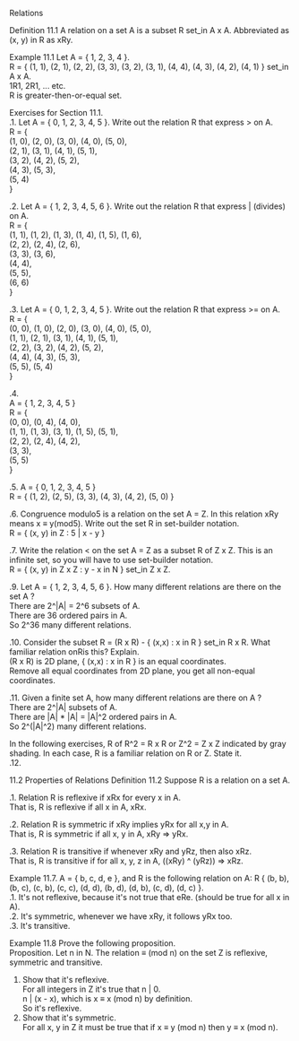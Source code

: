 Relations

Definition 11.1 A relation on a set A is a subset R set_in A x A. Abbreviated as (x, y) in R as xRy.     

Example 11.1 Let A = { 1, 2, 3, 4 }.     
R = { (1, 1), (2, 1), (2, 2), (3, 3), (3, 2), (3, 1), (4, 4), (4, 3), (4, 2), (4, 1) } set_in A x A.     
1R1, 2R1, ... etc.     
R is greater-then-or-equal set.     


Exercises for Section 11.1.     
.1. Let A = { 0, 1, 2, 3, 4, 5 }. Write out the relation R that express > on A.     
R = {     
    (1, 0), (2, 0), (3, 0), (4, 0), (5, 0),     
    (2, 1), (3, 1), (4, 1), (5, 1),     
    (3, 2), (4, 2), (5, 2),          
    (4, 3), (5, 3),               
    (5, 4)                    
}      


.2. Let A = { 1, 2, 3, 4, 5, 6 }. Write out the relation R that express | (divides) on A.     
R = {     
    (1, 1), (1, 2), (1, 3), (1, 4), (1, 5), (1, 6),      
    (2, 2), (2, 4), (2, 6),           
    (3, 3), (3, 6),                
    (4, 4),                
    (5, 5),                
    (6, 6)                
}   


.3. Let A = { 0, 1, 2, 3, 4, 5 }. Write out the relation R that express >= on A.     
R = {     
    (0, 0), (1, 0), (2, 0), (3, 0), (4, 0), (5, 0),     
    (1, 1), (2, 1), (3, 1), (4, 1), (5, 1),     
    (2, 2), (3, 2), (4, 2), (5, 2),          
    (4, 4), (4, 3), (5, 3),               
    (5, 5), (5, 4)                    
}      


.4.         
A = { 1, 2, 3, 4, 5 }     
R = {     
    (0, 0), (0, 4), (4, 0),     
    (1, 1), (1, 3), (3, 1), (1, 5), (5, 1),      
    (2, 2), (2, 4), (4, 2),      
    (3, 3),     
    (5, 5)                
}     


.5. 
A = { 0, 1, 2, 3, 4, 5 }      
R = { (1, 2), (2, 5), (3, 3), (4, 3), (4, 2), (5, 0) }



.6. Congruence modulo5 is a relation on the set A = Z. In this relation xRy means x ≡ y(mod5). Write out the set R in set-builder notation.      
R = { (x, y) in Z : 5 | x - y }       



.7. Write the relation < on the set A = Z as a subset R of Z x Z. This is an infinite set, so you will have to use set-builder notation.      
R = { (x, y) in Z x Z : y - x in N } set_in Z x Z.      


.9. Let A = { 1, 2, 3, 4, 5, 6 }. How many different relations are there on the set A ?       
There are 2^|A| = 2^6 subsets of A.      
There are 36 ordered pairs in A.       
So 2^36 many different relations.     

.10. Consider the subset R = (R x R) - { (x,x) : x in R } set_in R x R. What familiar relation onRis this? Explain.        
(R x R) is 2D plane, { (x,x) : x in R } is an equal coordinates.     
Remove all equal coordinates from 2D plane, you get all non-equal coordinates.          


.11. Given a finite set A, how many different relations are there on A ?     
There are 2^|A| subsets of A.      
There are |A| * |A| = |A|^2 ordered pairs in A.       
So 2^(|A|^2) many different relations.     

In the following exercises, R of R^2 = R x R or Z^2 = Z x Z indicated by gray shading. In each case, R is a familiar relation on R or Z. State it.      
.12.     




11.2 Properties of Relations
Definition 11.2 Suppose R is a relation on a set A.     

.1. Relation R is reflexive if xRx for every x in A.     
That is, R is reflexive if all x in A, xRx.     

.2. Relation R is symmetric if xRy implies yRx for all x,y in A.    
That is, R is symmetric if all x, y in A, xRy => yRx.       

.3. Relation R is transitive if whenever xRy and yRz, then also xRz.     
That is, R is transitive if for all x, y, z in A, ((xRy) ^ (yRz)) => xRz.     


Example 11.7. A = { b, c, d, e }, and R is the following relation on A: R { (b, b), (b, c), (c, b), (c, c), (d, d), (b, d), (d, b), (c, d), (d, c) }.      
.1. It's not reflexive, because it's not true that eRe. (should be true for all x in A).      
.2. It's symmetric, whenever we have xRy, it follows yRx too.      
.3. It's transitive.     


Example 11.8 Prove the following proposition.     
Proposition. Let n in N. The relation ≡ (mod n) on the set Z is reflexive, symmetric and transitive.     
1) Show that it's reflexive.     
For all integers in Z it's true that n | 0.     
n | (x - x), which is x ≡ x (mod n) by definition.     
So it's reflexive.     
2) Show that it's symmetric.      
For all x, y in Z it must be true that if x ≡ y (mod n) then y ≡ x (mod n).     

